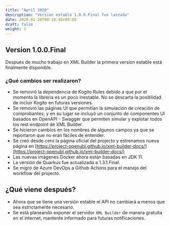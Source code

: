 ```yaml
---
title: "April 2020"
description: "Version estable 1.0.0.Final fue lanzada"
date: 2020-01-28T00:10:48+09:00
draft: false
weight: 1
---
```


## Version 1.0.0.Final

Despues de mucho trabajo en XML Builder la primera version estable está finalmente disponible.

### ¿Qué cambios ser realizaron?

- Se removió la dependencia de Kogito Rules debido a que por el momento la libreria es un poco inestable. No se descarta la posiblidad de incluir Kogito en futuras versiones.
- Se removió las páginas UI que permitían la simulación de creación de comprobantes, y en su lugar se incluyó un conjunto de componentes UI basados en OpenAPI - Swagger que permiten simular y explotar todos los rest endpoint de XML Builder.
- Se hicieron cambios en los nombres de algunos campos ya que se reportaron que no eran fáciles de entender.
- Se creó desde cero la página oficial del projecto y estrenamos nueva página en [https://project-openubl.github.io/xml-builder-docs/](https://project-openubl.github.io/xml-builder-docs/)
- Las nuevas imágenes Docker ahora están basadas en JDK 11.
- La versión de Quarkus fue actualizada a 1.3.1.Final.
- Se migró de Azure DevOps a Github Actions para el manejo del workflow del projecto.

## ¿Qué viene después?

- Ahora que se tiene una versión estable el API no cambiará a menos que sea estrictamente necesario.
- Se está planeando exponer el servidor `XML Builder` de manera gratuita en el internet, mantente informado para futuras notificaciones.

